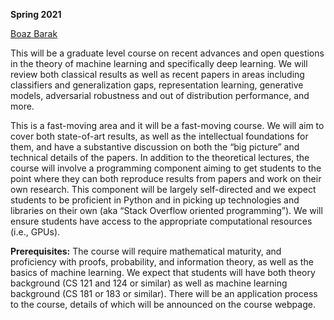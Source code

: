 
__Spring 2021__ 

[Boaz Barak](https://boazbarak.org) 

This will be a graduate level course on recent advances and open questions in the theory of machine learning and specifically deep learning. We will review both classical results as well as recent papers in areas including classifiers and generalization gaps, representation learning, generative models, adversarial robustness and out of distribution performance, and more. 

This is a fast-moving area and it will be a fast-moving course. We will aim to cover both state-of-art results, as well as the intellectual foundations for them, and have a substantive discussion on both the “big picture” and technical details of the papers. In addition to the theoretical lectures, the course will involve a programming component aiming to get students to the point where they can both reproduce results from papers and work on their own research. This component will be largely self-directed and we expect students to be proficient in Python and in picking up technologies and libraries on their own (aka “Stack Overflow oriented programming”). We will ensure students have access to the appropriate computational resources (i.e., GPUs).

__Prerequisites:__ The course will require mathematical maturity, and proficiency with proofs, probability, and information theory, as well as the basics of machine learning. We expect that students will have both theory background (CS 121 and 124 or similar) as well as machine learning background (CS 181 or 183 or similar). There will be an application process to the course, details of which will be announced on the course webpage.


